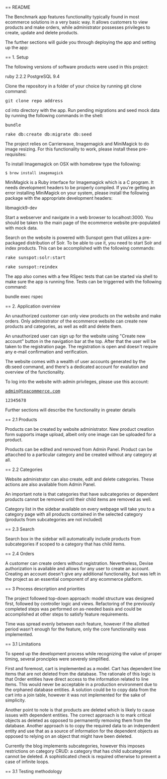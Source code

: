 == README

The Benchmark app features functionality typically found in most ecommerce solutions in a very basic way. It allows customers to view products and make orders, while administrator possesses privileges to create, update and delete products. 

The further sections will guide you through deploying the app and setting up the app:

== 1. Setup

The following versions of software products were used in this project:

ruby 2.2.2
PostgreSQL 9.4

Clone the repository in a folder of your choice by running git clone command:

<tt> git clone repo address </tt>

cd into directory with the app. Run pending migrations and seed mock data by running the following commands in the shell:


<tt>bundle</tt>

<tt>rake db:create db:migrate db:seed</tt>

The project relies on Carrierwave, Imagemagick and MiniMagick to do image resizing. For this functionality to work, please install these pre-requisites:

To install Imagemagick on OSX with homebrew type the following:

```
$ brew install imagemagick
```
MiniMagick is a Ruby interface for Imagemagick which is a C program. It needs development headers to be properly compiled. If you're getting an error installing MiniMagick on your system, please install the following package with the appropriate development headers:

libmagick9-dev

Start a webserver and navigate in a web browser to localhost:3000. You should be taken to the main page of the ecommerce website pre-populated with mock data. 

Search on the website is powered with Sunspot gem that utilizes a pre-packaged distribution of Solr. To be able to use it, you need to start Solr and index products. This can be accomplished with the following commands:

<tt>rake sunspot:solr:start</tt>

<tt>rake sunspot:reindex</tt>

The app also comes with a few RSpec tests that can be started via shell to make sure the app is running fine. Tests can be triggerred with the following command:

bundle exec rspec

== 2. Application overview

An unauthorized customer can only view products on the website and make orders. Only administrator of the ecommerce website can create new products and categories, as well as edit and delete them.

An unauthorized user can sign up for the website using "Create new account" button in the navigation bar at the top. After that the user will be taken to the registration page. The registration is open and doesn't require any e-mail confirmation and verification. 

The website comes with a wealth of user accounts generated by the db:seed command, and there's a dedicated account for evalution and overview of the functionality.

To log into the website with admin privileges, please use this account:

<tt>admin@teacommerce.com</tt>

<tt>12345678</tt>

Further sections will describe the functionality in greater details

== 2.1 Products

Products can be created by website administrator. New product creation form supports image upload, albeit only one image can be  uploaded for a product.

Products can be edited and removed from Admin Panel. Product can be attacched to a particular category and be created without any category at all.

== 2.2 Categories

Website administrator can also create, edit and delete categories. These actions are also available from Admin Panel. 

An important note is that categories that have subcategories or dependent products cannot be removed until their child items are removed as well. 

Category list in the sidebar available on every webpage will take you to a category page with all products contained in the selected category (products from subcategories are not included)

== 2.3 Search

Search box in the sidebar will automatically include products from subcategories if scoped to a category that has child items. 

== 2.4 Orders

A customer can create orders without registration. Nevertheless, Devise authorization is available and allows for any user to create an account. Creating an account doesn't give any additional functionality, but was left in the project as an essential component of any ecommerce platform.

== 3 Process description and priorities

The project followed top-down approach: model structure was designed first, followed by controller logic and views. Refactoring of the previously completed steps was performed on as-needed basis and could be accomplished at other steps to satisfy feature requirements.

Time was spread evenly between each feature, however if the allotted period wasn't enough for the feature, only the core functionality was implemented.


== 3.1 Limitations
 
To speed up the development process while recognizing the value of proper timing, several pronciples were severely simplified. 

First and foremost, cart is implemented as a model. Cart has dependent line items that are not deleted from the database. The rationale of this logic is that Order entities have direct access to the information related to line items. This would never be acceptable in a production environment due to the orphaned database entities. A solution could be to copy data from the cart into a join table, however it was not implemented for the sake of simplicity. 

Another point to note is that products are deleted which is likely to cause issues with dependent entities. The correct approach is to mark critical objects as deleted as opposed to permanently removing them from the database. Another approach is to copy the required data to an independent entity and use that as a source of information for the dependent objects as opposed to relying on an object that might have been deleted. 

Currently the blog implements subcategories, however this imposes restrictions on category CRUD: a category that has child subcategories cannot be deleted. A sophisticated check is required otherwise to prevent a case of infinite loops.

== 3.1 Testing methodology






